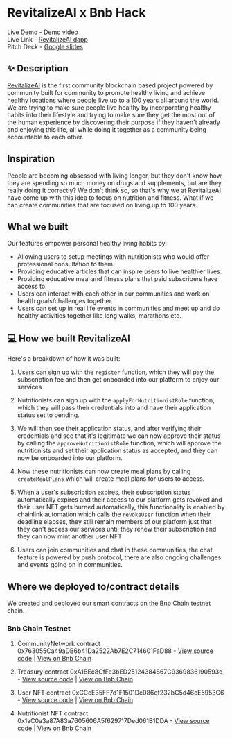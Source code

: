 # RevitalizeAI x Bnb Hack

Live Demo - [Demo video](https://www.loom.com/share/f46d0848b90d4aac89d11e014c7d0f27) <br />
Live Link - [RevitalizeAI dapp](https://revitalizeai.vercel.app/) <br />
Pitch Deck - [Google slides](https://docs.google.com/presentation/d/17ugyPuitUSNnS0WOj0iDY__dNDwvGXNM3Gl82835Rcg/edit?usp=sharing) <br/>

## ✨ Description

[RevitalizeAI](https://revitalizeai.vercel.app/) is the first community blockchain based project powered by community built for community to promote healthy living and achieve healthy locations where people live up to a 100 years all around the world. We are trying to make sure people live healthy by incorporating healthy habits into their lifestyle and trying to make sure they get the most out of the human experience by discovering their purpose if they haven't already and enjoying this life, all while doing it together as a community being accountable to each other.

## Inspiration

People are becoming obsessed with living longer, but they don't know how, they are spending so much money on drugs and supplements, but are they really doing it correctly? We don't think so, so that's why we at RevitalizeAI have come up with this idea to focus on nutrition and fitness. What if we can create communities that are focused on living up to 100 years.

## What we built

Our features empower personal healthy living habits by:

- Allowing users to setup meetings with nutritionists who would offer professional consultation to them.
- Providing educative articles that can inspire users to live healthier lives.
- Providing educative meal and fitness plans that paid subscribers have access to.
- Users can interact with each other in our communities and work on health goals/challenges together.
- Users can set up in real life events in communities and meet up and do healthy activities together like long walks, marathons etc.

## 💻 How we built RevitalizeAI

Here's a breakdown of how it was built:

1. Users can sign up with the `register` function, which they will pay the subscription fee and then get onboarded into our platform to enjoy our services

2. Nutritionists can sign up with the `applyForNutritionistRole` function, which they will pass their credentials into and have their application status set to pending.

3. We will then see their application status, and after verifying their credentials and see that it's legitimate we can now approve their status by calling the `approveNutritionistRole` function, which will approve the nutritionists and set their application status as accepted, and they can now be onboarded into our platform.

4. Now these nutritionists can now create meal plans by calling `createMealPlans` which will create meal plans for users to access.

5. When a user's subscription expires, their subscription status automatically expires and their access to our platform gets revoked and their user NFT gets burned automatically, this functionality is enabled by chainlink automation which calls the `revokeUser` function when their deadline elapses, they still remain members of our platform just that they can't access our services until they renew their subscription and they can now mint another user NFT

6. Users can join communities and chat in these communities, the chat feature is powered by push protocol, there are also ongoing challenges and events going on in communities.

## Where we deployed to/contract details

We created and deployed our smart contracts on the Bnb Chain testnet chain.

### Bnb Chain Testnet

1. CommunityNetwork contract 0x763055Ca49aDB6b41Da2522Ab7E2C714601FaD88 - [View source code](https://github.com/degencodebeast/bnb-hack/blob/main/smart-contracts/contracts/CommunityNetwork.sol) | [View on Bnb Chain](https://testnet.bscscan.com/address/0x763055Ca49aDB6b41Da2522Ab7E2C714601FaD88)

2. Treasury contract 0xA1BEc8CfFe3bED25124384867C9369836190593e - [View source code](https://github.com/degencodebeast/bnb-hack/blob/main/smart-contracts/contracts/Treasury.sol) | [View on Bnb Chain](https://testnet.bscscan.com/address/0xA1BEc8CfFe3bED25124384867C9369836190593e)

3. User NFT contract 0xCCcE35FF7d1F1501Dc086ef232bC5d46cE5953C6 - [View source code](https://github.com/degencodebeast/bnb-hack/blob/main/smart-contracts/contracts/UserNFT.sol) | [View on Bnb Chain](https://testnet.bscscan.com/address/0xCCcE35FF7d1F1501Dc086ef232bC5d46cE5953C6)

4. Nutritionist NFT contract 0x1aC0a3a87A83a7605606A5f629717Ded061B1DDA - [View source code](https://github.com/degencodebeast/bnb-hack/blob/main/smart-contracts/contracts/NutritionistNFT.sol) | [View on Bnb Chain](https://testnet.bscscan.com/address/0x1aC0a3a87A83a7605606A5f629717Ded061B1DDA)
